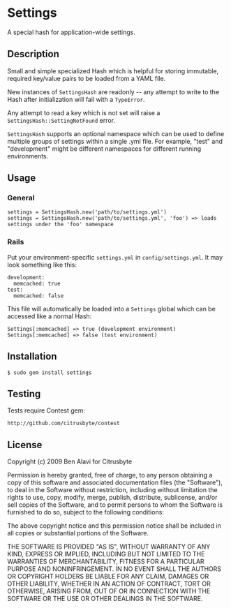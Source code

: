 Settings
========

A special hash for application-wide settings.

Description
-----------

Small and simple specialized Hash which is helpful for storing immutable,
required key/value pairs to be loaded from a YAML file.

New instances of `SettingsHash` are readonly -- any attempt to write to the
Hash after initialization will fail with a `TypeError`.

Any attempt to read a key which is not set will raise a 
`SettingsHash::SettingNotFound` error.

`SettingsHash` supports an optional namespace which can be used to define
multiple groups of settings within a single .yml file. For example, "test" and
"development" might be different namespaces for different running environments.

Usage
-----

### General

    settings = SettingsHash.new('path/to/settings.yml')
    settings = SettingsHash.new('path/to/settings.yml', 'foo') => loads settings under the 'foo' namespace
    
### Rails

Put your environment-specific `settings.yml` in `config/settings.yml`. It may
look something like this:

    development:
      memcached: true
    test:
      memcached: false
      
This file will automatically be loaded into a `Settings` global which can be
accessed like a normal Hash:

    Settings[:memcached] => true (development environment)
    Settings[:memcached] => false (test environment)
    
Installation
------------

    $ sudo gem install settings

Testing
-------
    
Tests require Contest gem:

    http://github.com/citrusbyte/contest

License
-------

Copyright (c) 2009 Ben Alavi for Citrusbyte

Permission is hereby granted, free of charge, to any person
obtaining a copy of this software and associated documentation
files (the "Software"), to deal in the Software without
restriction, including without limitation the rights to use,
copy, modify, merge, publish, distribute, sublicense, and/or sell
copies of the Software, and to permit persons to whom the
Software is furnished to do so, subject to the following
conditions:

The above copyright notice and this permission notice shall be
included in all copies or substantial portions of the Software.

THE SOFTWARE IS PROVIDED "AS IS", WITHOUT WARRANTY OF ANY KIND,
EXPRESS OR IMPLIED, INCLUDING BUT NOT LIMITED TO THE WARRANTIES
OF MERCHANTABILITY, FITNESS FOR A PARTICULAR PURPOSE AND
NONINFRINGEMENT. IN NO EVENT SHALL THE AUTHORS OR COPYRIGHT
HOLDERS BE LIABLE FOR ANY CLAIM, DAMAGES OR OTHER LIABILITY,
WHETHER IN AN ACTION OF CONTRACT, TORT OR OTHERWISE, ARISING
FROM, OUT OF OR IN CONNECTION WITH THE SOFTWARE OR THE USE OR
OTHER DEALINGS IN THE SOFTWARE.
